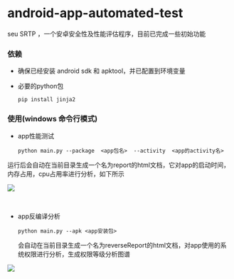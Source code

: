 # android-app-automated-test
seu SRTP ，一个安卓安全性及性能评估程序，目前已完成一些初始功能

### 依赖

- 确保已经安装 android sdk 和 apktool，并已配置到环境变量

- 必要的python包

  ```
  pip install jinja2
  ```

### 使用(windows 命令行模式)

- app性能测试

  ```
  python main.py --package  <app包名>  --activity  <app的activity名> 
  ```

​      运行后会自动在当前目录生成一个名为report的html文档，它对app的启动时间，内存占用，cpu占用率进行分析，如下所示

![](https://raw.githubusercontent.com/Neilai/android-app-automated-test/master/img/1.png)



​      

- app反编译分析

  ```
  python main.py --apk <app安装包>
  ```

  会自动在当前目录生成一个名为reverseReport的html文档，对app使用的系统权限进行分析，生成权限等级分析图谱

![](https://raw.githubusercontent.com/Neilai/android-app-automated-test/master/img/2.png)